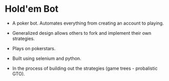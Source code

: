 # Hold'em Bot

- A poker bot. Automates everything from creating an account to playing.

- Generalized design allows others to fork and implement their own strategies.

- Plays on pokerstars.

- Built using selenium and python.

- In the process of building out the strategies (game trees  -  probalistic GTO).

